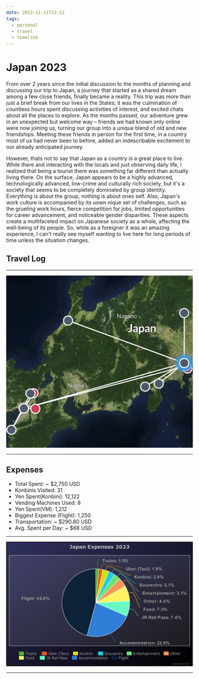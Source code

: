 ```yaml
---
date: 2023-11-11T23:52
tags:
  - personal
  - travel
  - timeline
---
```


# Japan 2023
From over 2 years since the initial discussion to the months of planning and discussing our trip to Japan, a journey that started as a shared dream among a few close friends, finally became a reality. 
This trip was more than just a brief break from our lives in the States; it was the culmination of countless hours spent discussing activities of interest, and excited chats about all the places to explore. 
As the months passed, our adventure grew in an unexpected but welcome way – friends we had known only online were now joining us, turning our group into a unique blend of old and new friendships. 
Meeting these friends in person for the first time, in a country most of us had never been to before, added an indescribable excitement to our already anticipated journey.

However, thats not to say that Japan as a country is a great place to live. While there and interacting with the locals and just observing daily life, I realized that being a tourist there was something far different than actually living there. On the surface, Japan appears to be a highly advanced, technologically advanced, low-crime and culturally rich society, but it's a society that seems to be completely dominated by group identity. Everything is about the group, nothing is about ones self. Also, Japan's work culture is accompanied by its uown nique set of challenges, such as the grueling work hours, fierce competition for jobs, limited opportunities for career advancement, and noticeable gender disparities. These aspects create a multifaceted impact on Japanese society as a whole, affecting the well-being of its people. So, while as a foreigner it was an amazing experience, I can't really see myself wanting to live here for long periods of time unless the situation changes. 

## Travel Log
---

![Japan Map_2023](./static/japans_map_2023.jpg)

---
## Expenses 

  * Total Spent: ~ $2,750 USD
  * Konbinis Visited: 31
  * Yen Spent(Konbini): 12,122
  * Vending Machines Used: 8
  * Yen Spent(VM): 1,212
  * Biggest Expense (Flight): 1,250 
  * Transportation: ~ $290.80 USD
  * Avg. Spent per Day: ~ $68 USD

---

![Japan Expenses_2023](./static/japan_expenses_2023.png)

---

